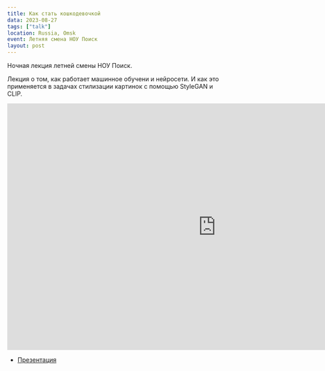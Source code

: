 ```yaml
---
title: Как стать кошкодевочкой
data: 2023-08-27
tags: ["talk"]
location: Russia, Omsk
event: Летняя смена НОУ Поиск
layout: post
---
```


Ночная лекция летней смены НОУ Поиск.

Лекция о том, как работает машинное обучени и нейросети. И как это применяется в задачах стилизации картинок с помощью StyleGAN и CLIP.

<iframe src="https://docs.google.com/presentation/d/e/2PACX-1vSZdqM5fTkB9TeeA1-_OM-lx30fYvOISZX4-bjlRwD0Cu66wFyKH8LgM9HQn-jhEbAjNFkKY4ckknOG/embed?start=false&loop=false&delayms=3000" frameborder="0" width="960" height="569" allowfullscreen="true" mozallowfullscreen="true" webkitallowfullscreen="true"></iframe>

- [Презентация](https://docs.google.com/presentation/d/e/2PACX-1vSZdqM5fTkB9TeeA1-_OM-lx30fYvOISZX4-bjlRwD0Cu66wFyKH8LgM9HQn-jhEbAjNFkKY4ckknOG/pub)
